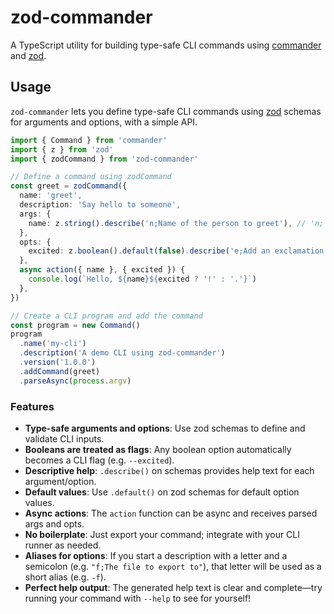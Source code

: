 # zod-commander

A TypeScript utility for building type-safe CLI commands using [commander](https://www.npmjs.com/package/commander) and [zod](https://www.npmjs.com/package/zod).

## Usage

`zod-commander` lets you define type-safe CLI commands using [zod](https://github.com/colinhacks/zod) schemas for arguments and options, with a simple API.

```ts
import { Command } from 'commander'
import { z } from 'zod'
import { zodCommand } from 'zod-commander'

// Define a command using zodCommand
const greet = zodCommand({
  name: 'greet',
  description: 'Say hello to someone',
  args: {
    name: z.string().describe('n;Name of the person to greet'), // 'n;' makes -n an alias
  },
  opts: {
    excited: z.boolean().default(false).describe('e;Add an exclamation mark'), // 'e;' makes -e an alias
  },
  async action({ name }, { excited }) {
    console.log(`Hello, ${name}${excited ? '!' : '.'}`)
  },
})

// Create a CLI program and add the command
const program = new Command()
program
  .name('my-cli')
  .description('A demo CLI using zod-commander')
  .version('1.0.0')
  .addCommand(greet)
  .parseAsync(process.argv)
```

### Features

- **Type-safe arguments and options**: Use zod schemas to define and validate CLI inputs.
- **Booleans are treated as flags**: Any boolean option automatically becomes a CLI flag (e.g. `--excited`).
- **Descriptive help**: `.describe()` on schemas provides help text for each argument/option.
- **Default values**: Use `.default()` on zod schemas for default option values.
- **Async actions**: The `action` function can be async and receives parsed args and opts.
- **No boilerplate**: Just export your command; integrate with your CLI runner as needed.
- **Aliases for options**: If you start a description with a letter and a semicolon (e.g. `"f;The file to export to"`), that letter will be used as a short alias (e.g. `-f`).
- **Perfect help output**: The generated help text is clear and complete—try running your command with `--help` to see for yourself!